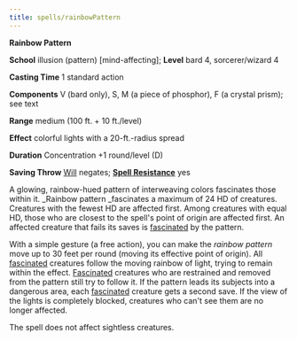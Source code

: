 ```yaml
---
title: spells/rainbowPattern
---
```

 **Rainbow Pattern**

**School** illusion (pattern) [mind-affecting]; **Level** bard 4, sorcerer/wizard 4

**Casting Time** 1 standard action

**Components** V (bard only), S, M (a piece of phosphor), F (a crystal prism); see text

**Range** medium (100 ft. + 10 ft./level)

**Effect** colorful lights with a 20-ft.-radius spread

**Duration** Concentration +1 round/level (D)

**Saving Throw** [Will](../combat#_will) negates; **[Spell Resistance](../glossary#_spell-resistance)** yes

A glowing, rainbow-hued pattern of interweaving colors fascinates those within it. _Rainbow pattern _fascinates a maximum of 24 HD of creatures. Creatures with the fewest HD are affected first. Among creatures with equal HD, those who are closest to the spell's point of origin are affected first. An affected creature that fails its saves is [fascinated](../glossary#_fascinated) by the pattern.

With a simple gesture (a free action), you can make the _rainbow pattern_ move up to 30 feet per round (moving its effective point of origin). All [fascinated](../glossary#_fascinated) creatures follow the moving rainbow of light, trying to remain within the effect. [Fascinated](../glossary#_fascinated) creatures who are restrained and removed from the pattern still try to follow it. If the pattern leads its subjects into a dangerous area, each [fascinated](../glossary#_fascinated) creature gets a second save. If the view of the lights is completely blocked, creatures who can't see them are no longer affected.

The spell does not affect sightless creatures.


